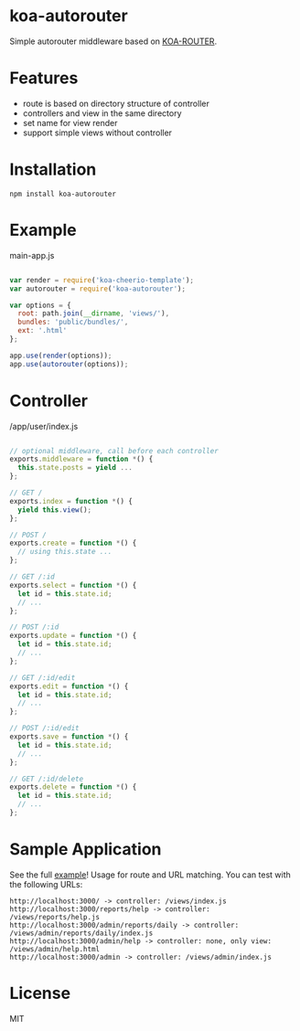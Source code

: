 # koa-autorouter

Simple autorouter middleware based on [KOA-ROUTER](https://www.npmjs.com/package/koa-router).

# Features
- route is based on directory structure of controller
- controllers and view in the same directory
- set name for view render
- support simple views without controller

# Installation
```
npm install koa-autorouter
```

# Example

main-app.js
```js

var render = require('koa-cheerio-template');
var autorouter = require('koa-autorouter');

var options = {
  root: path.join(__dirname, 'views/'),
  bundles: 'public/bundles/',
  ext: '.html'
};

app.use(render(options));
app.use(autorouter(options));

```

# Controller
/app/user/index.js
```js

// optional middleware, call before each controller
exports.middleware = function *() {
  this.state.posts = yield ...
};

// GET /
exports.index = function *() {
  yield this.view();
};

// POST /
exports.create = function *() {
  // using this.state ...
};

// GET /:id
exports.select = function *() {
  let id = this.state.id;
  // ...
};

// POST /:id
exports.update = function *() {
  let id = this.state.id;
  // ...
};

// GET /:id/edit
exports.edit = function *() {
  let id = this.state.id;
  // ...
};

// POST /:id/edit
exports.save = function *() {
  let id = this.state.id;
  // ...
};

// GET /:id/delete
exports.delete = function *() {
  let id = this.state.id;
  // ...
};

```

# Sample Application
See the full [example](https://github.com/korbai/koa-cheerio-template/tree/master/example)!
Usage for route and URL matching. You can test with the following URLs:
```
http://localhost:3000/ -> controller: /views/index.js
http://localhost:3000/reports/help -> controller: /views/reports/help.js
http://localhost:3000/admin/reports/daily -> controller: /views/admin/reports/daily/index.js
http://localhost:3000/admin/help -> controller: none, only view: /views/admin/help.html
http://localhost:3000/admin -> controller: /views/admin/index.js
```

# License

  MIT
